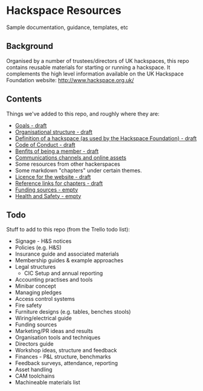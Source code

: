 # Hackspace Resources
Sample documentation, guidance, templates, etc


## Background
Organised by a number of trustees/directors of UK hackspaces, this repo contains reusable materials for starting or running a hackspace.  It complements the high level information available on the UK Hackspace Foundation website: http://www.hackspace.org.uk/

## Contents

Things we've added to this repo, and roughly where they are:

* [Goals - draft](goals.md)
* [Organisational structure - draft](structure.md)
* [Definition of a hackspace (as used by the Hackspace Foundation) - draft](define.md)
* [Code of Conduct - draft](codeOfConduct.md)
* [Benfits of being a member - draft](benefits.md)
* [Communications channels and online assets](comms.md)
* Some resources from other hackerspaces
* Some markdown "chapters" under certain themes. 
* [Licence for the website - draft](licence.md)
* [Reference links for chapters - draft](references.md)
* [Funding sources - empty](FundingSources.md)
* [Health and Safety - empty](HealthAndSafety.md)


## Todo

Stuff to add to this repo (from the Trello todo list):


* Signage - H&S notices
* Policies (e.g. H&S)
* Insurance guide and associated materials
* Membership guides & example approaches
* Legal structures
  * CIC Setup and annual reporting
* Accounting practises and tools
* Minibar concept
* Managing pledges
* Access control systems
* Fire safety
* Furniture designs (e.g. tables, benches stools)
* Wiring/electrical guide
* Funding sources
* Marketing/PR ideas and results
* Organisation tools and techniques
* Directors guide
* Workshop ideas, structure and feedback
* Finances - P&L structure, benchmarks
* Feedback surveys, attendance, reporting
* Asset handling
* CAM toolchains
* Machineable materials list


